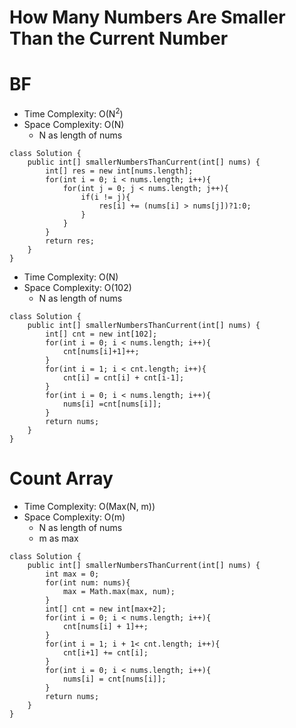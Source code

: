 # How Many Numbers Are Smaller Than the Current Number

# BF

- Time Complexity: O(N<sup>2</sup>)
- Space Complexity: O(N)
  - N as length of nums

```
class Solution {
    public int[] smallerNumbersThanCurrent(int[] nums) {
        int[] res = new int[nums.length];
        for(int i = 0; i < nums.length; i++){
            for(int j = 0; j < nums.length; j++){
                if(i != j){
                    res[i] += (nums[i] > nums[j])?1:0;
                }
            }
        }
        return res;
    }
}
```

- Time Complexity: O(N)
- Space Complexity: O(102)
  - N as length of nums

```
class Solution {
    public int[] smallerNumbersThanCurrent(int[] nums) {
        int[] cnt = new int[102];
        for(int i = 0; i < nums.length; i++){
            cnt[nums[i]+1]++;
        }
        for(int i = 1; i < cnt.length; i++){
            cnt[i] = cnt[i] + cnt[i-1];
        }
        for(int i = 0; i < nums.length; i++){
            nums[i] =cnt[nums[i]];
        }
        return nums;
    }
}
```

# Count Array

- Time Complexity: O(Max(N, m))
- Space Complexity: O(m)
  - N as length of nums
  - m as max

```
class Solution {
    public int[] smallerNumbersThanCurrent(int[] nums) {
        int max = 0;
        for(int num: nums){
            max = Math.max(max, num);
        }
        int[] cnt = new int[max+2];
        for(int i = 0; i < nums.length; i++){
            cnt[nums[i] + 1]++;
        }
        for(int i = 1; i + 1< cnt.length; i++){
            cnt[i+1] += cnt[i];
        }
        for(int i = 0; i < nums.length; i++){
            nums[i] = cnt[nums[i]];
        }
        return nums;
    }
}
```
